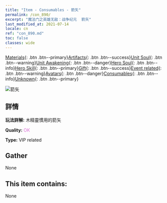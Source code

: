 ```yaml
---
title: "Item - Consumables - 箭矢"
permalink: /con_890/
excerpt: "魔法门之英雄无敌：战争纪元  箭矢"
last_modified_at: 2021-07-14
locale: cn
ref: "con_890.md"
toc: false
classes: wide
---
```

 [Materials](/ItemsCN/){: .btn .btn--primary}[Artifacts](/ItemsCN/Artifacts/){: .btn .btn--success}[Unit Soul](/ItemsCN/UnitSoul/){: .btn .btn--warning}[Unit Awakening](/ItemsCN/UnitAwakening/){: .btn .btn--danger}[Hero Soul](/ItemsCN/HeroSoul/){: .btn .btn--info}[Hero Skill](/ItemsCN/HeroSkill/){: .btn .btn--primary}[Gift](/ItemsCN/Gift/){: .btn .btn--success}[Event related](/ItemsCN/Events/){: .btn .btn--warning}[Avatars](/ItemsCN/Avatars/){: .btn .btn--danger}[Consumables](/ItemsCN/Consumables/){: .btn .btn--info}[Unknown](/ItemsCN/Unknown/){: .btn .btn--primary}

 ![箭矢](/images/t/i_arrow.png)

## 詳情
 **玩法詳解:** 木精靈慣用的箭矢

 **Quality:** <span style="color: #DA70D6">OK</span>

 **Type:** VIP related

## Gather

  None

## This item contains:

  None

